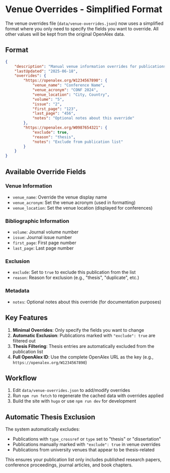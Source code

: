 # Venue Overrides - Simplified Format

The venue overrides file (`data/venue-overrides.json`) now uses a simplified format where you only need to specify the fields you want to override. All other values will be kept from the original OpenAlex data.

## Format

```json
{
    "description": "Manual venue information overrides for publications missing venue data in OpenAlex. Only specify the fields you want to override - other values will be kept from the original source.",
    "lastUpdated": "2025-06-18",
    "overrides": {
        "https://openalex.org/W1234567890": {
            "venue_name": "Conference Name",
            "venue_acronym": "CONF 2024",
            "venue_location": "City, Country",
            "volume": "5",
            "issue": "2",
            "first_page": "123",
            "last_page": "456",
            "notes": "Optional notes about this override"
        },
        "https://openalex.org/W0987654321": {
            "exclude": true,
            "reason": "thesis",
            "notes": "Exclude from publication list"
        }
    }
}
```

## Available Override Fields

### Venue Information

-   `venue_name`: Override the venue display name
-   `venue_acronym`: Set the venue acronym (used in formatting)
-   `venue_location`: Set the venue location (displayed for conferences)

### Bibliographic Information

-   `volume`: Journal volume number
-   `issue`: Journal issue number
-   `first_page`: First page number
-   `last_page`: Last page number

### Exclusion

-   `exclude`: Set to `true` to exclude this publication from the list
-   `reason`: Reason for exclusion (e.g., "thesis", "duplicate", etc.)

### Metadata

-   `notes`: Optional notes about this override (for documentation purposes)

## Key Features

1. **Minimal Overrides**: Only specify the fields you want to change
2. **Automatic Exclusion**: Publications marked with `"exclude": true` are filtered out
3. **Thesis Filtering**: Thesis entries are automatically excluded from the publication list
4. **Full OpenAlex ID**: Use the complete OpenAlex URL as the key (e.g., `https://openalex.org/W1234567890`)

## Workflow

1. Edit `data/venue-overrides.json` to add/modify overrides
2. Run `npm run fetch` to regenerate the cached data with overrides applied
3. Build the site with `hugo` or use `npm run dev` for development

## Automatic Thesis Exclusion

The system automatically excludes:

-   Publications with `type_crossref` or `type` set to "thesis" or "dissertation"
-   Publications manually marked with `"exclude": true` in venue overrides
-   Publications from university venues that appear to be thesis-related

This ensures your publication list only includes published research papers, conference proceedings, journal articles, and book chapters.
